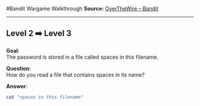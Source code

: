 #Bandit Wargame Walkthrough
**Source:** [OverTheWire – Bandit](https://overthewire.org/wargames/bandit/)

---

## Level 2 ➡️ Level 3

**Goal**:  
The password is stored in a file called spaces in this filename.

**Question**:  
How do you read a file that contains spaces in its name?

**Answer**:
```bash
cat "spaces in this filename"
